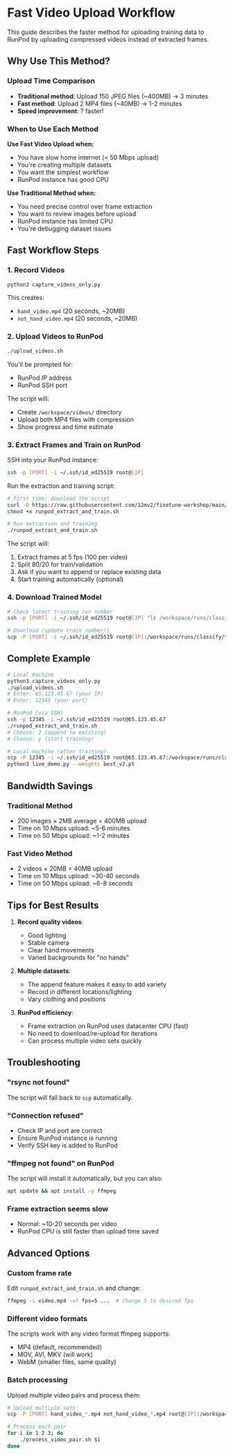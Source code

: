 # Fast Video Upload Workflow

This guide describes the faster method for uploading training data to RunPod by uploading compressed videos instead of extracted frames.

## Why Use This Method?

### Upload Time Comparison
- **Traditional method**: Upload 150 JPEG files (~400MB) → 3 minutes
- **Fast method**: Upload 2 MP4 files (~40MB) → 1-2 minutes
- **Speed improvement**: ? faster!

### When to Use Each Method

**Use Fast Video Upload when:**
- You have slow home internet (< 50 Mbps upload)
- You're creating multiple datasets
- You want the simplest workflow
- RunPod instance has good CPU

**Use Traditional Method when:**
- You need precise control over frame extraction
- You want to review images before upload
- RunPod instance has limited CPU
- You're debugging dataset issues

## Fast Workflow Steps

### 1. Record Videos
```bash
python3 capture_videos_only.py
```
This creates:
- `hand_video.mp4` (20 seconds, ~20MB)
- `not_hand_video.mp4` (20 seconds, ~20MB)

### 2. Upload Videos to RunPod
```bash
./upload_videos.sh
```
You'll be prompted for:
- RunPod IP address
- RunPod SSH port

The script will:
- Create `/workspace/videos/` directory
- Upload both MP4 files with compression
- Show progress and time estimate

### 3. Extract Frames and Train on RunPod

SSH into your RunPod instance:
```bash
ssh -p [PORT] -i ~/.ssh/id_ed25519 root@[IP]
```

Run the extraction and training script:
```bash
# First time: download the script
curl -O https://raw.githubusercontent.com/12mv2/finetune-workshop/main/runpod_extract_and_train.sh
chmod +x runpod_extract_and_train.sh

# Run extraction and training
./runpod_extract_and_train.sh
```

The script will:
1. Extract frames at 5 fps (100 per video)
2. Split 80/20 for train/validation
3. Ask if you want to append or replace existing data
4. Start training automatically (optional)

### 4. Download Trained Model
```bash
# Check latest training run number
ssh -p [PORT] -i ~/.ssh/id_ed25519 root@[IP] "ls /workspace/runs/classify/"

# Download (update train number!)
scp -P [PORT] -i ~/.ssh/id_ed25519 root@[IP]:/workspace/runs/classify/train4/weights/best.pt ./
```

## Complete Example

```bash
# Local machine
python3 capture_videos_only.py
./upload_videos.sh
# Enter: 65.123.45.67 (your IP)
# Enter: 12345 (your port)

# RunPod (via SSH)
ssh -p 12345 -i ~/.ssh/id_ed25519 root@65.123.45.67
./runpod_extract_and_train.sh
# Choose: 2 (append to existing)
# Choose: y (start training)

# Local machine (after training)
scp -P 12345 -i ~/.ssh/id_ed25519 root@65.123.45.67:/workspace/runs/classify/train4/weights/best.pt ./best_v2.pt
python3 live_demo.py --weights best_v2.pt
```

## Bandwidth Savings

### Traditional Method
- 200 images × 2MB average = 400MB upload
- Time on 10 Mbps upload: ~5-6 minutes
- Time on 50 Mbps upload: ~1-2 minutes

### Fast Video Method
- 2 videos × 20MB = 40MB upload
- Time on 10 Mbps upload: ~30-40 seconds
- Time on 50 Mbps upload: ~6-8 seconds

## Tips for Best Results

1. **Record quality videos**:
   - Good lighting
   - Stable camera
   - Clear hand movements
   - Varied backgrounds for "no hands"

2. **Multiple datasets**:
   - The append feature makes it easy to add variety
   - Record in different locations/lighting
   - Vary clothing and positions

3. **RunPod efficiency**:
   - Frame extraction on RunPod uses datacenter CPU (fast)
   - No need to download/re-upload for iterations
   - Can process multiple video sets quickly

## Troubleshooting

### "rsync not found"
The script will fall back to `scp` automatically.

### "Connection refused"
- Check IP and port are correct
- Ensure RunPod instance is running
- Verify SSH key is added to RunPod

### "ffmpeg not found" on RunPod
The script will install it automatically, but you can also:
```bash
apt update && apt install -y ffmpeg
```

### Frame extraction seems slow
- Normal: ~10-20 seconds per video
- RunPod CPU is still faster than upload time saved

## Advanced Options

### Custom frame rate
Edit `runpod_extract_and_train.sh` and change:
```bash
ffmpeg -i video.mp4 -vf fps=5 ...  # Change 5 to desired fps
```

### Different video formats
The scripts work with any video format ffmpeg supports:
- MP4 (default, recommended)
- MOV, AVI, MKV (will work)
- WebM (smaller files, same quality)

### Batch processing
Upload multiple video pairs and process them:
```bash
# Upload multiple sets
scp -P [PORT] hand_video_*.mp4 not_hand_video_*.mp4 root@[IP]:/workspace/videos/

# Process each pair
for i in 1 2 3; do
    ./process_video_pair.sh $i
done
```